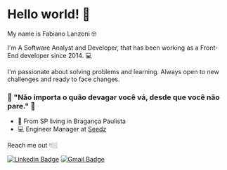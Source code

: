 # Hello world! 👋

My name is Fabiano Lanzoni 🤓

I'm A Software Analyst and Developer, that has been working as a Front-End developer since 2014.  💻

I'm passionate about solving problems and learning. Always open to new challenges and ready to face changes.

### 🧠 "Não importa o quão devagar você vá, desde que você não pare." 🚀

- 📍 From SP living in Bragança Paulista
- 💻 Engineer Manager at [Seedz](https://seedz.ag/)

Reach me out 👇🏼

[![Linkedin Badge](https://img.shields.io/badge/-LinkedIn-blue?style=flat-square&logo=Linkedin&logoColor=white&link=https://www.linkedin.com/in/fabianolanzonidev/)](https://www.linkedin.com/in/fabianolanzonidev) [![Gmail Badge](https://img.shields.io/badge/-flanzoni.russi@gmail.com-EA4335?style=flat-square&logo=Gmail&logoColor=white&link=mailto:flanzoni.russi@gmail.com)](mailto:flanzoni.russi@gmail.com)

